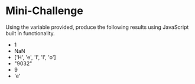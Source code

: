 # Mini-Challenge

Using the variable provided, produce the following results using JavaScript built in functionality. 

* 1
* NaN
* ['H', 'e', 'l', 'l', 'o']
* "9032"
* 9
* 'e'
